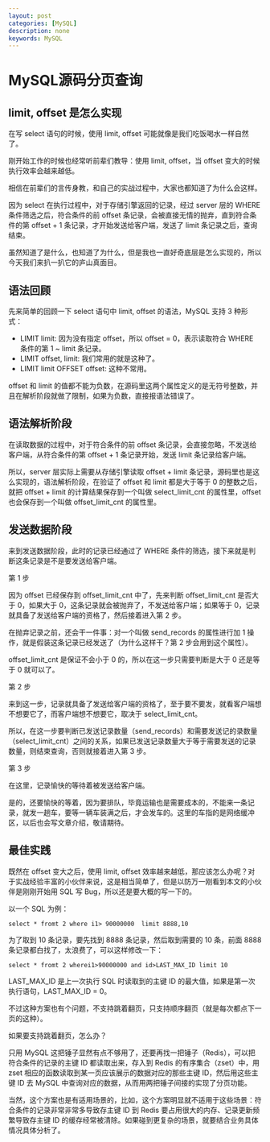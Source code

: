 ```yaml
---
layout: post
categories: [MySQL]
description: none
keywords: MySQL
---
```

# MySQL源码分页查询

## limit, offset 是怎么实现
在写 select 语句的时候，使用 limit, offset 可能就像是我们吃饭喝水一样自然了。

刚开始工作的时候也经常听前辈们教导：使用 limit, offset，当 offset 变大的时候执行效率会越来越低。

相信在前辈们的言传身教，和自己的实战过程中，大家也都知道了为什么会这样。

因为 select 在执行过程中，对于存储引擎返回的记录，经过 server 层的 WHERE 条件筛选之后，符合条件的前 offset 条记录，会被直接无情的抛弃，直到符合条件的第 offset + 1 条记录，才开始发送给客户端，发送了 limit 条记录之后，查询结束。

虽然知道了是什么，也知道了为什么，但是我也一直好奇底层是怎么实现的，所以今天我们来扒一扒它的庐山真面目。

## 语法回顾
先来简单的回顾一下 select 语句中 limit, offset 的语法，MySQL 支持 3 种形式：

- LIMIT limit: 因为没有指定 offset，所以 offset = 0，表示读取符合 WHERE 条件的第 1 ~ limit 条记录。
- LIMIT offset, limit: 我们常用的就是这种了。
- LIMIT limit OFFSET offset: 这种不常用。

offset 和 limit 的值都不能为负数，在源码里这两个属性定义的是无符号整数，并且在解析阶段就做了限制，如果为负数，直接报语法错误了。

## 语法解析阶段
在读取数据的过程中，对于符合条件的前 offset 条记录，会直接忽略，不发送给客户端，从符合条件的第 offset + 1 条记录开始，发送 limit 条记录给客户端。

所以，server 层实际上需要从存储引擎读取 offset + limit 条记录，源码里也是这么实现的，语法解析阶段，在验证了 offset 和 limit 都是大于等于 0 的整数之后，就把 offset + limit 的计算结果保存到一个叫做 select_limit_cnt 的属性里，offset 也会保存到一个叫做 offset_limit_cnt 的属性里。

## 发送数据阶段
来到发送数据阶段，此时的记录已经通过了 WHERE 条件的筛选，接下来就是判断这条记录是不是要发送给客户端。

第 1 步

因为 offset 已经保存到 offset_limit_cnt 中了，先来判断 offset_limit_cnt 是否大于 0，如果大于 0，这条记录就会被抛弃了，不发送给客户端；如果等于 0，记录就具备了发送给客户端的资格了，然后接着进入第 2 步。

在抛弃记录之前，还会干一件事：对一个叫做 send_records 的属性进行加 1 操作，就是假装这条记录已经发送了（为什么这样干？第 2 步会用到这个属性）。

offset_limit_cnt 是保证不会小于 0 的，所以在这一步只需要判断是大于 0 还是等于 0 就可以了。

第 2 步

来到这一步，记录就具备了发送给客户端的资格了，至于要不要发，就看客户端想不想要它了，而客户端想不想要它，取决于 select_limit_cnt。

所以，在这一步要判断已发送记录数量（send_records）和需要发送记的录数量（select_limit_cnt）之间的关系，如果已发送记录数量大于等于需要发送的记录数量，则结束查询，否则就接着进入第 3 步。

第 3 步

在这里，记录愉快的等待着被发送给客户端。

是的，还要愉快的等着，因为要排队，毕竟运输也是需要成本的，不能来一条记录，就发一趟车，要等一辆车装满之后，才会发车的。这里的车指的是网络缓冲区，以后也会写文章介绍，敬请期待。

## 最佳实践
既然在 offset 变大之后，使用 limit, offset 效率越来越低，那应该怎么办呢？对于实战经验丰富的小伙伴来说，这是相当简单了，但是以防万一刚看到本文的小伙伴是刚刚开始用 SQL 写 Bug，所以还是要大概的写一下的。

以一个 SQL 为例：
```
select * fromt 2 where i1> 90000000  limit 8888,10
```
为了取到 10 条记录，要先找到 8888 条记录，然后取到需要的 10 条，前面 8888 条记录都白找了，太浪费了，可以这样修改一下：
```
select * fromt 2 wherei1>90000000 and id>LAST_MAX_ID limit 10
```
LAST_MAX_ID 是上一次执行 SQL 时读取到的主键 ID 的最大值，如果是第一次执行语句，LAST_MAX_ID = 0。

不过这种方案也有个问题，不支持跳着翻页，只支持顺序翻页（就是每次都点下一页的这种）。

如果要支持跳着翻页，怎么办？

只用 MySQL 这把锤子显然有点不够用了，还要再找一把锤子（Redis），可以把符合条件的记录的主键 ID 都读取出来，存入到 Redis 的有序集合（zset）中，用 zset 相应的函数读取到某一页应该展示的数据对应的那些主键 ID，然后用这些主键 ID 去 MySQL 中查询对应的数据，从而用两把锤子间接的实现了分页功能。

当然，这个方案也是有适用场景的，比如，这个方案明显就不适用于这些场景：符合条件的记录非常非常多导致存主键 ID 到 Redis 要占用很大的内存、记录更新频繁导致存主键 ID 的缓存经常被清除。如果碰到更复杂的场景，就要结合业务具体情况具体分析了。















